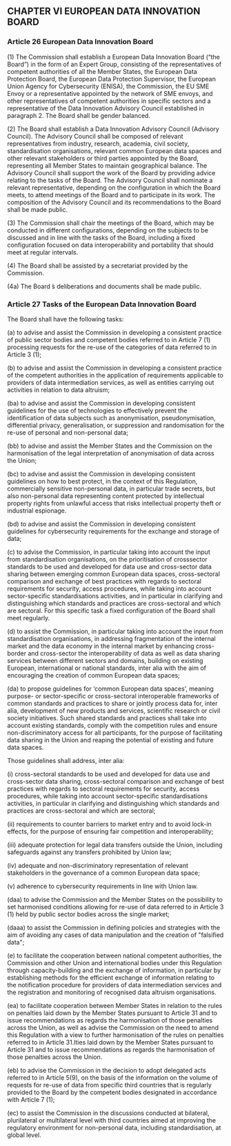 ## CHAPTER VI EUROPEAN DATA INNOVATION BOARD

### Article 26 European Data Innovation Board

(1) The Commission shall establish a European Data Innovation Board (“the Board”) in the form of an Expert Group, consisting of the representatives of competent authorities of all the Member States, the European Data Protection Board, the European Data Protection Supervisor, the European Union Agency for Cybersecurity (ENISA), the Commission, the EU SME Envoy or a representative appointed by the network of SME envoys, and other representatives of competent authorities in specific sectors and a representative of the Data Innovation Advisory Council established in paragraph 2. The Board shall be gender balanced.

(2) The Board shall establish a Data Innovation Advisory Council (Advisory Council). The Advisory Council shall be composed of relevant representatives from industry, research, academia, civil society, standardisation organisations, relevant common European data spaces and other relevant stakeholders or third parties appointed by the Board, representing all Member States to maintain geographical balance. The Advisory Council shall support the work of the Board by providing advice relating to the tasks of the Board. The Advisory Council shall nominate a relevant representative, depending on the configuration in which the Board meets, to attend meetings of the Board and to participate in its work. The composition of the Advisory Council and its recommendations to the Board shall be made public.

(3) The Commission shall chair the meetings of the Board, which may be conducted in different configurations, depending on the subjects to be discussed and in line with the tasks of the Board, including a fixed configuration focused on data interoperability and portability that should meet at regular intervals.

(4) The Board shall be assisted by a secretariat provided by the Commission. 

(4a) The Board ́s deliberations and documents shall be made public.


### Article 27 Tasks of the European Data Innovation Board 

The Board shall have the following tasks:

(a) to advise and assist the Commission in developing a consistent practice of public sector bodies and competent bodies referred to in Article 7 (1) processing requests for the re-use of the categories of data referred to in Article 3 (1);

(b) to advise and assist the Commission in developing a consistent practice of the competent authorities in the application of requirements applicable to providers of data intermediation services, as well as entities carrying out activities in relation to data altruism;

(ba) to advise and assist the Commission in developing consistent guidelines for the use of technologies to effectively prevent the identification of data subjects such as anonymisation, pseudonymisation, differential privacy, generalisation, or suppression and randomisation for the re-use of personal and non-personal data;

(bb) to advise and assist the Member States and the Commission on the harmonisation of the legal interpretation of anonymisation of data across the Union;

(bc) to advise and assist the Commission in developing consistent guidelines on how to best protect, in the context of this Regulation, commercially sensitive non-personal data, in particular trade secrets, but also non-personal data representing content protected by intellectual property rights from unlawful access that risks intellectual property theft or industrial espionage.

(bd) to advise and assist the Commission in developing consistent guidelines for cybersecurity requirements for the exchange and storage of data;

(c) to advise the Commission, in particular taking into account the input from standardisation organisations, on the prioritisation of crosssector standards to be used and developed for data use and cross-sector data sharing between emerging common European data spaces, cross-sectoral comparison and exchange of best practices with regards to sectoral requirements for security, access procedures, while taking into account sector-specific standardisations activities, and in particular in clarifying and distinguishing which standards and practices are cross-sectoral and which are sectoral. For this specific task a fixed configuration of the Board shall meet regularly.

(d) to assist the Commission, in particular taking into account the input from standardisation organisations, in addressing fragmentation of the internal market and the data economy in the internal market by enhancing cross-border and cross-sector the interoperability of data as well as data sharing services between different sectors and domains, building on existing European, international or national standards, inter alia with the aim of encouraging the creation of common European data spaces;

(da) to propose guidelines for ‘common European data spaces’, meaning purpose- or sector-specific or cross-sectoral interoperable frameworks of common standards and practices to share or jointly process data for, inter alia, development of new products and services, scientific research or civil society initiatives. Such shared standards and practices shall take into account existing standards, comply with the competition rules and ensure non-discriminatory access for all participants, for the purpose of facilitating data sharing in the Union and reaping the potential of existing and future data spaces.

Those guidelines shall address, inter alia:

(i) cross-sectoral standards to be used and developed for data use and cross-sector data sharing, cross-sectoral comparison and exchange of best practices with regards to sectoral requirements for security, access procedures, while taking into account sector-specific standardisations activities, in particular in clarifying and distinguishing which standards and practices are cross-sectoral and which are sectoral;

(ii) requirements to counter barriers to market entry and to avoid lock-in effects, for the purpose of ensuring fair competition and interoperability;

(iii) adequate protection for legal data transfers outside the Union, including safeguards against any transfers prohibited by Union law;

(iv) adequate and non-discriminatory representation of relevant stakeholders in the governance of a common European data space;

(v) adherence to cybersecurity requirements in line with Union law.

(daa) to advise the Commission and the Member States on the possibility to set harmonised conditions allowing for re-use of data referred to in Article 3 (1) held by public sector bodies across the single market;

(daaa) to assist the Commission in defining policies and strategies with the aim of avoiding any cases of data manipulation and the creation of "falsified data";

(e) to facilitate the cooperation between national competent authorities, the Commission and other Union and international bodies under this Regulation through capacity-building and the exchange of information, in particular by establishing methods for the efficient exchange of information relating to the notification procedure for providers of data intermediation services and the registration and monitoring of recognised data altruism organisations.

(ea) to facilitate cooperation between Member States in relation to the rules on penalties laid down by the Member States pursuant to Article 31 and to issue recommendations as regards the harmonisation of those penalties across the Union, as well as advise the Commission on the need to amend this Regulation with a view to further harmonisation of the rules on penalties referred to in Article 31.lties laid down by the Member States pursuant to Article 31 and to issue recommendations as regards the harmonisation of those penalties across the Union.

(eb) to advise the Commission in the decision to adopt delegated acts referred to in Article 5(9), on the basis of the information on the volume of requests for re-use of data from specific third countries that is regularly provided to the Board by the competent bodies designated in accordance with Article 7 (1);

(ec) to assist the Commission in the discussions conducted at bilateral, plurilateral or multilateral level with third countries aimed at improving the regulatory environment for non-personal data, including standardisation, at global level.

